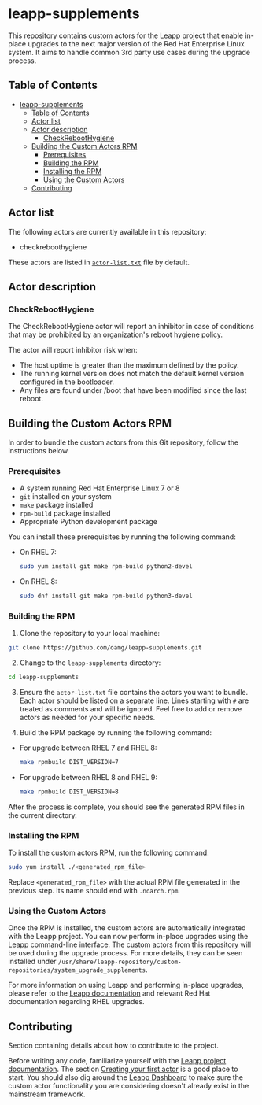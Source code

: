 # leapp-supplements

This repository contains custom actors for the Leapp project that enable in-place upgrades to the next major version of the Red Hat Enterprise Linux system.
It aims to handle common 3rd party use cases during the upgrade process.

## Table of Contents
- [leapp-supplements](#leapp-supplements)
  - [Table of Contents](#table-of-contents)
  - [Actor list](#actor-list)
  - [Actor description](#actor-description)
    - [CheckRebootHygiene](#checkreboothygiene)
  - [Building the Custom Actors RPM](#building-the-custom-actors-rpm)
    - [Prerequisites](#prerequisites)
    - [Building the RPM](#building-the-rpm)
    - [Installing the RPM](#installing-the-rpm)
    - [Using the Custom Actors](#using-the-custom-actors)
  - [Contributing](#contributing)

## Actor list

The following actors are currently available in this repository:
- checkreboothygiene

These actors are listed in [`actor-list.txt`](./actor-list.txt) file by default.

## Actor description

### CheckRebootHygiene

The CheckRebootHygiene actor will report an inhibitor in case of conditions
that may be prohibited by an organization's reboot hygiene policy.

The actor will report inhibitor risk when:
* The host uptime is greater than the maximum defined by the policy.
* The running kernel version does not match the default kernel version configured in the bootloader.
* Any files are found under /boot that have been modified since the last reboot.

## Building the Custom Actors RPM

In order to bundle the custom actors from this Git repository, follow the instructions below.

### Prerequisites

- A system running Red Hat Enterprise Linux 7 or 8
- `git` installed on your system
- `make` package installed
- `rpm-build` package installed
- Appropriate Python development package

You can install these prerequisites by running the following command:

- On RHEL 7:

    ```bash
    sudo yum install git make rpm-build python2-devel
    ```

- On RHEL 8:

    ```bash
    sudo dnf install git make rpm-build python3-devel
    ```

### Building the RPM

1. Clone the repository to your local machine:
```bash
git clone https://github.com/oamg/leapp-supplements.git
```

2. Change to the `leapp-supplements` directory:
```bash
cd leapp-supplements
```

3. Ensure the `actor-list.txt` file contains the actors you want to bundle. Each actor should be listed on a separate line. Lines starting with `#` are treated as comments and will be ignored. Feel free to add or remove actors as needed for your specific needs.

4. Build the RPM package by running the following command:

- For upgrade between RHEL 7 and RHEL 8:

    ```bash
    make rpmbuild DIST_VERSION=7
    ```

- For upgrade between RHEL 8 and RHEL 9:

    ```bash
    make rpmbuild DIST_VERSION=8
    ```

After the process is complete, you should see the generated RPM files in the current directory.

### Installing the RPM

To install the custom actors RPM, run the following command:
```bash
sudo yum install ./<generated_rpm_file>
```

Replace `<generated_rpm_file>` with the actual RPM file generated in the previous step. Its name should end with `.noarch.rpm`.

### Using the Custom Actors

Once the RPM is installed, the custom actors are automatically integrated with the Leapp project. You can now perform in-place upgrades using the Leapp command-line interface. The custom actors from this repository will be used during the upgrade process. For more details, they can be seen installed under `/usr/share/leapp-repository/custom-repositories/system_upgrade_supplements`.

For more information on using Leapp and performing in-place upgrades, please refer to the [Leapp documentation](https://leapp.readthedocs.io/) and relevant Red Hat documentation regarding RHEL upgrades.

## Contributing

Section containing details about how to contribute to the project.

Before writing any code, familiarize yourself with the [Leapp project documentation](https://leapp.readthedocs.io/en/latest/). The section [Creating your first actor](https://leapp.readthedocs.io/en/latest/first-actor.html) is a good place to start. You should also dig around the [Leapp Dashboard](https://oamg.github.io/leapp-dashboard/#/) to make sure the custom actor functionality you are considering doesn't already exist in the mainstream framework.
